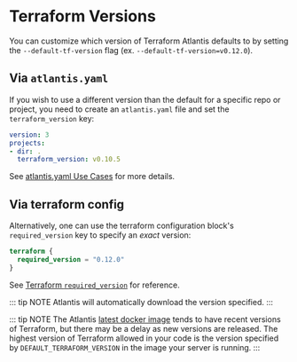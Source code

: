 # Terraform Versions

You can customize which version of Terraform Atlantis defaults to by setting
the `--default-tf-version` flag (ex. `--default-tf-version=v0.12.0`).

## Via `atlantis.yaml`
If you wish to use a different version than the default for a specific repo or project, you need
to create an `atlantis.yaml` file and set the `terraform_version` key:
```yaml
version: 3
projects:
- dir: .
  terraform_version: v0.10.5
```
See [atlantis.yaml Use Cases](repo-level-atlantis-yaml.html#terraform-versions) for more details.

## Via terraform config
Alternatively, one can use the terraform configuration block's `required_version` key to specify an *exact* version:
```tf
terraform {
  required_version = "0.12.0"
}
```
See [Terraform `required_version`](https://www.terraform.io/docs/configuration/terraform.html#specifying-a-required-terraform-version) for reference.

::: tip NOTE
Atlantis will automatically download the version specified.
:::

::: tip NOTE
The Atlantis [latest docker image](https://hub.docker.com/layers/runatlantis/atlantis/latest/images/sha256-4f80472e20bd899b03a619e593f9e7b9a55d9e630850de443b988295f63f5c7a?context=explore) tends to have recent versions of Terraform, but there may be a delay as new versions are released. The highest version of Terraform allowed in your code is the version specified by `DEFAULT_TERRAFORM_VERSION` in the image your server is running.
:::
